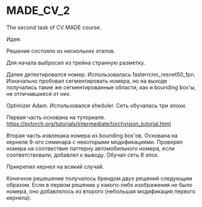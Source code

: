 # MADE_CV_2
The second task of CV MADE course.


Идея:

Решение состояло из нескольких этапов. 

Для начала выбросил из трейна странную разметку. 

Далее детектировался номер. Использовалась fasterrcnn_resnet50_fpn. Изначально пробовал сегментировать номера, но на выходе получались такие же сегментированные области, как и bounding box'ы, не отличавшиеся от них. 

Optimizer Adam. Использовался sheduler. Сеть обучалась три эпохи.

Первая часть основана на туториале. https://pytorch.org/tutorials/intermediate/torchvision_tutorial.html

Вторая часть извлекака номера из bounding box'ов. Основана на кернеле 9-ого семинара с некоторыми модификациями. 
Проверял номера на соотвествие паттерну автомобильного номера, если соответствовали, добавлял к выводу. Обучал сеть 8 эпох.

Прикрепил кернел на всякий случай.

Конечное решешение получалось брендом двух решений следующим образом. Если в первом решении у какого-либо изображения не было номера, оно добавлялось из второго (небольшая модификация первого кернела). 
